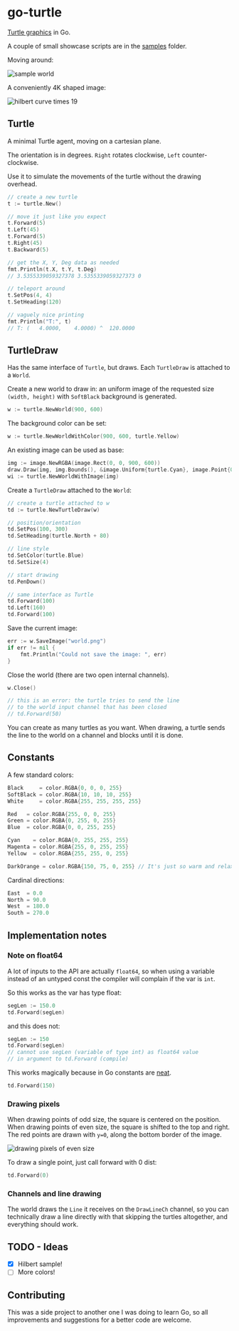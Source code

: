 # go-turtle

[Turtle graphics](https://en.wikipedia.org/wiki/Turtle_graphics)
in Go.

A couple of small showcase scripts are in the
[samples](samples)
folder.

Moving around:

![sample world](samples/draw/world.png)

A conveniently 4K shaped image:

![hilbert curve times 19](samples/hilbert/hilbert_fancy_4k.png)

## Turtle

A minimal Turtle agent, moving on a cartesian plane.

The orientation is in degrees.
`Right` rotates clockwise, `Left` counter-clockwise.

Use it to simulate the movements of the turtle without the drawing overhead.

```go
// create a new turtle
t := turtle.New()

// move it just like you expect
t.Forward(5)
t.Left(45)
t.Forward(5)
t.Right(45)
t.Backward(5)

// get the X, Y, Deg data as needed
fmt.Println(t.X, t.Y, t.Deg)
// 3.5355339059327378 3.5355339059327373 0

// teleport around
t.SetPos(4, 4)
t.SetHeading(120)

// vaguely nice printing
fmt.Println("T:", t)
// T: (   4.0000,    4.0000) ^  120.0000
```

## TurtleDraw

Has the same interface of `Turtle`, but draws.
Each `TurtleDraw` is attached to a `World`.

Create a new world to draw in:
an uniform image of the requested size `(width, height)`
with `SoftBlack` background is generated.

```go
w := turtle.NewWorld(900, 600)
```

The background color can be set:

```go
w := turtle.NewWorldWithColor(900, 600, turtle.Yellow)
```

An existing image can be used as base:

```go
img := image.NewRGBA(image.Rect(0, 0, 900, 600))
draw.Draw(img, img.Bounds(), &image.Uniform{turtle.Cyan}, image.Point{0, 0}, draw.Src)
wi := turtle.NewWorldWithImage(img)
```

Create a `TurtleDraw` attached to the `World`:

```go
// create a turtle attached to w
td := turtle.NewTurtleDraw(w)

// position/orientation
td.SetPos(100, 300)
td.SetHeading(turtle.North + 80)

// line style
td.SetColor(turtle.Blue)
td.SetSize(4)

// start drawing
td.PenDown()

// same interface as Turtle
td.Forward(100)
td.Left(160)
td.Forward(100)
```

Save the current image:

```go
err := w.SaveImage("world.png")
if err != nil {
    fmt.Println("Could not save the image: ", err)
}
```

Close the world (there are two open internal channels).

```go
w.Close()

// this is an error: the turtle tries to send the line
// to the world input channel that has been closed
// td.Forward(50)
```

You can create as many turtles as you want.
When drawing, a turtle sends the line to the world on a channel
and blocks until it is done.

## Constants

A few standard colors:

```go
Black     = color.RGBA{0, 0, 0, 255}
SoftBlack = color.RGBA{10, 10, 10, 255}
White     = color.RGBA{255, 255, 255, 255}

Red   = color.RGBA{255, 0, 0, 255}
Green = color.RGBA{0, 255, 0, 255}
Blue  = color.RGBA{0, 0, 255, 255}

Cyan    = color.RGBA{0, 255, 255, 255}
Magenta = color.RGBA{255, 0, 255, 255}
Yellow  = color.RGBA{255, 255, 0, 255}

DarkOrange = color.RGBA{150, 75, 0, 255} // It's just so warm and relaxing
```

Cardinal directions:

```go
East  = 0.0
North = 90.0
West  = 180.0
South = 270.0
```

## Implementation notes

### Note on float64

A lot of inputs to the API are actually `float64`, so when using a variable
instead of an untyped const the compiler will complain if the var is `int`.

So this works as the var has type float:

```go
segLen := 150.0
td.Forward(segLen)
```

and this does not:

```go
segLen := 150
td.Forward(segLen)
// cannot use segLen (variable of type int) as float64 value
// in argument to td.Forward (compile)
```

This works magically because in Go constants are
[neat](https://blog.golang.org/constants).

```go
td.Forward(150)
```

### Drawing pixels

When drawing points of odd size, the square is centered on the position.
When drawing points of even size, the square is shifted to the top and right.
The red points are drawn with `y=0`, along the bottom border of the image.

![drawing pixels of even size](samples/draw/pixels.png)

To draw a single point, just call forward with 0 dist:

```go
td.Forward(0)
```

### Channels and line drawing

The world draws the `Line` it receives on the `DrawLineCh` channel,
so you can technically draw a line directly with that
skipping the turtles altogether,
and everything should work.

## TODO - Ideas

- [x] Hilbert sample!
- [ ] More colors!

## Contributing

This was a side project to another one I was doing to learn Go,
so all improvements and suggestions for a better code are welcome.

